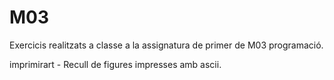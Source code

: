 # M03

   Exercicis realitzats a classe a la assignatura de primer de M03 programació.
   
   imprimirart - Recull de figures impresses amb ascii.
